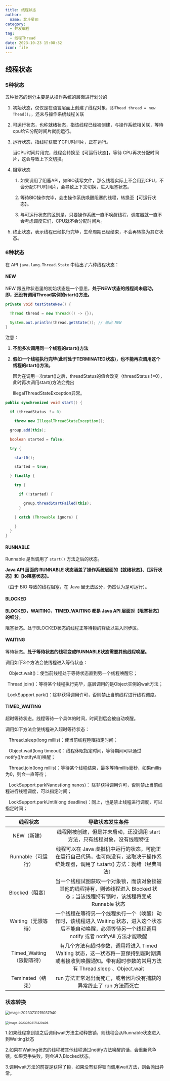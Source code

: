 ```yaml
---
title: 线程状态
author: 
  name: 北斗星司
category: 
  - 并发编程
tag: 
  - 线程Thread
date: 2023-10-23 15:08:32
icon: file
---
```






## 线程状态

### 5种状态

五种状态的划分主要是从操作系统的层面进行划分的

1. 初始状态，仅仅是在语言层面上创建了线程对象，即`Thead thread = new Thead();`，还未与操作系统线程关联

2. 可运行状态，也称就绪状态，指该线程已经被创建，与操作系统相关联，等待cpu给它分配时间片就能运行。

3. 运行状态，指线程获取了CPU时间片，正在运行。

   当CPU时间片用完，线程会转换至【可运行状态】，等待 CPU再次分配时间片，这会导致上下文切换。

4. 阻塞状态

   1. 如果调用了阻塞API，如BIO读写文件，那么线程实际上不会用到CPU，不会分配CPU时间片，会导致上下文切换，进入阻塞状态。

   2. 等待BIO操作完毕，会由操作系统唤醒阻塞的线程，转换至【可运行状态】。

   3. 与可运行状态的区别是，只要操作系统一直不唤醒线程，调度器就一直不会考虑调度它们，CPU就不会分配时间片。

5. 终止状态，表示线程已经执行完毕，生命周期已经结束，不会再转换为其它状态。

### 6种状态

 在 API  `java.lang.Thread.State` 中给出了六种线程状态：

####  **NEW**

   NEW 跟五种状态里的初始状态是一个意思，**处于NEW状态的线程尚未启动，即，还没有调用Thread实例的start()方法。**

```java
private void testStateNew() {

  Thread thread = new Thread(() -> {});

  System.out.println(thread.getState()); // 输出 NEW
}
```

  注意：

1. **不能多次调用同⼀个线程的start()方法**

2. **假如⼀个线程执行完毕(此时处于TERMINATED状态)，也不能再次调用这个线程的start()⽅法。**

   因为在调用⼀次start()之后，threadStatus的值会改变（threadStatus !=0），此时再次调用start()方法会抛出

   IllegalThreadStateException异常。

```java
public synchronized void start() {

  if (threadStatus ！= 0)

    throw new IllegalThreadStateException();

  group.add(this);

  boolean started = false;

  try {

    start0();

    started = true;

  } finally {

    try {

      if (!started) {

        group.threadStartFailed(this);
      }

    } catch (Throwable ignore) {

    }
  }
}
```



#### **RUNNABLE**

  Runnable 是当调用了 `start()` 方法之后的状态。

  **Java API 层面的 RUNNABLE 状态涵盖了操作系统层面的【就绪状态】、【运行状态】和【io阻塞状态】。**

   （由于 BIO 导致的线程阻塞，在 Java 里无法区分，仍然认为是可运行）。

#### **BLOCKED**

   **BLOCKED，WAITING，TIMED_WAITING 都是 Java API 层面对【阻塞状态】的细分。**

   阻塞状态。处于BLOCKED状态的线程正等待锁的释放以进入同步区。

#### **WAITING**

   等待状态。**处于等待状态的线程变成RUNNABLE状态需要其他线程唤醒。**

   调用如下3个方法会使线程进入等待状态：

​    &ensp;Object.wait()：使当前线程处于等待状态直到另⼀个线程唤醒它；

​	 &ensp;Thread.join()：等待某个线程执行完毕，底层调用的是Object实例的wait方法；

​	&ensp;LockSupport.park()：除非获得调用许可，否则禁止当前线程进行线程调度。

#### **TIMED_WAITING**

  超时等待状态。线程等待⼀个具体的时间，时间到后会被自动唤醒。

  调用如下方法会使线程进入超时等待状态：

​     &ensp;Thread.sleep(long millis)：使当前线程睡眠指定时间；

​     &ensp;Object.wait(long timeout)：线程休眠指定时间，等待期间可以通过 notify()/notifyAll()唤醒；

​     &ensp;Thread.join(long millis)：等待某个线程结束，最多等待millis毫秒，如果millis为0，则会⼀直等待；

​     &ensp;LockSupport.parkNanos(long nanos)： 除非获得调用许可，否则禁止当前线程进行线程调度，可以指定时间；

​     &ensp;LockSupport.parkUntil(long deadline)：同上，也是禁止线程进行调度，可以指定时间；

|          线程状态          |                       导致状态发生条件                       |
| :------------------------: | :----------------------------------------------------------: |
|        NEW（新建）         | 线程刚被创建，但是并未启动，还没调用 start 方法，只有线程对象，没有线程特征 |
|     Runnable（可运行）     | 线程可以在 Java 虚拟机中运行的状态，可能正在运行自己代码，也可能没有，这取决于操作系统处理器，调用了 t.start() 方法：就绪（经典叫法） |
|      Blocked（阻塞）       | 当一个线程试图获取一个对象锁，而该对象锁被其他的线程持有，则该线程进入 Blocked 状态；当该线程持有锁时，该线程将变成 Runnable 状态 |
|    Waiting（无限等待）     | 一个线程在等待另一个线程执行一个（唤醒）动作时，该线程进入 Waiting 状态，进入这个状态后不能自动唤醒，必须等待另一个线程调用 notify 或者 notifyAll 方法才能唤醒 |
| Timed_Waiting （限期等待） | 有几个方法有超时参数，调用将进入 Timed Waiting 状态，这一状态将一直保持到超时期满或者接收到唤醒通知。带有超时参数的常用方法有 Thread.sleep 、Object.wait |
|     Teminated（结束）      | run 方法正常退出而死亡，或者因为没有捕获的异常终止了 run 方法而死亡 |

### 状态转换



<img src="./线程状态.assets/image-20230731215037940.png" alt="image-20230731215037940" style="zoom:80%;" />  



​      <img src="./线程状态.assets/image-20230802171329496.png" alt="image-20230802171329496" style="zoom:67%;" />



  1.如果线程拿到锁之后调用wait方法主动释放锁，则线程会从Runnable状态进入到Waiting状态

  2.如果在Waiting状态的线程被其他线程通过notify方法唤醒的话，会重新竞争锁，如果竞争失败，则会进入Blocked状态。

  3.调用wait方法的前提是获得了锁，如果没有获得锁而调用wait方法，则会抛出异常。



### 
